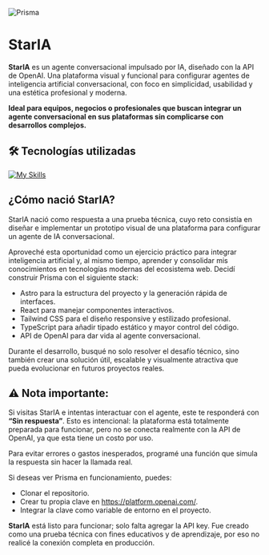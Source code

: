 ![Prisma](https://github.com/FernadoCodeDev/Prisma/blob/main/public/img/imageReadme.png)

# **StarIA**

**StarIA** es un agente conversacional impulsado por IA, diseñado con la API de OpenAI.
Una plataforma visual y funcional para configurar agentes de inteligencia artificial conversacional, con foco en simplicidad, usabilidad y una estética profesional y moderna.

**Ideal para equipos, negocios o profesionales que buscan integrar un agente conversacional en sus plataformas sin complicarse con desarrollos complejos.**

## 🛠 Tecnologías utilizadas

[![My Skills](https://skillicons.dev/icons?i=astro,react,typescript,tailwind)](https://skillicons.dev)

## ¿Cómo nació StarIA?
StarIA nació como respuesta a una prueba técnica, cuyo reto consistía en diseñar e implementar un prototipo visual de una plataforma para configurar un agente de IA conversacional.

Aproveché esta oportunidad como un ejercicio práctico para integrar inteligencia artificial y, al mismo tiempo, aprender y consolidar mis conocimientos en tecnologías modernas del ecosistema web.
Decidí construir Prisma con el siguiente stack:

- Astro para la estructura del proyecto y la generación rápida de interfaces.
- React para manejar componentes interactivos.
- Tailwind CSS para el diseño responsive y estilizado profesional.
- TypeScript para añadir tipado estático y mayor control del código.
- API de OpenAI para dar vida al agente conversacional.

Durante el desarrollo, busqué no solo resolver el desafío técnico, sino también crear una solución útil, escalable y visualmente atractiva que pueda evolucionar en futuros proyectos reales.

## ⚠️ Nota importante:
Si visitas StarIA e intentas interactuar con el agente, este te responderá con **“Sin respuesta”**. Esto es intencional: la plataforma está totalmente preparada para funcionar, pero no se conecta realmente con la API de OpenAI, ya que esta tiene un costo por uso.

Para evitar errores o gastos inesperados, programé una función que simula la respuesta sin hacer la llamada real.

Si deseas ver Prisma en funcionamiento, puedes:

- Clonar el repositorio.
- Crear tu propia clave en https://platform.openai.com/.
- Integrar la clave como variable de entorno en el proyecto.

**StarIA** está listo para funcionar; solo falta agregar la API key. Fue creado como una prueba técnica con fines educativos y de aprendizaje, por eso no realicé la conexión completa en producción.

